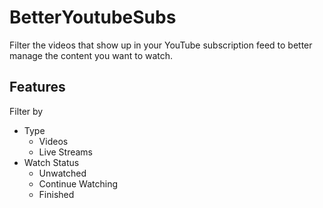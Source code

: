 # BetterYoutubeSubs
Filter the videos that show up in your YouTube subscription feed to better manage the content you want to watch. 

## Features
Filter by
- Type
  - Videos
  - Live Streams
- Watch Status
  - Unwatched
  - Continue Watching
  - Finished
